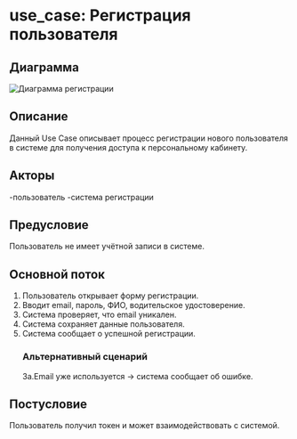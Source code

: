 # use_case: **Регистрация пользователя**

## Диаграмма 
![Диаграмма регистрации](../diagrams/use-cases/use_case1.png)

## Описание 
Данный Use Case описывает процесс регистрации нового пользователя в системе для получения доступа к персональному кабинету.
## Акторы
-пользователь
-система регистрации

## Предусловие
Пользователь не имеет учётной записи в системе.

## Основной поток
1. Пользователь открывает форму регистрации.
2. Вводит email, пароль, ФИО, водительское удостоверение.
3. Система проверяет, что email уникален.
4. Система сохраняет данные пользователя.
5. Система сообщает о успешной регистрации.
    ### Альтернативный сценарий	
    3a.Email уже используется → система сообщает об ошибке.

## Постусловие
Пользователь получил токен и может взаимодействовать с системой. 
